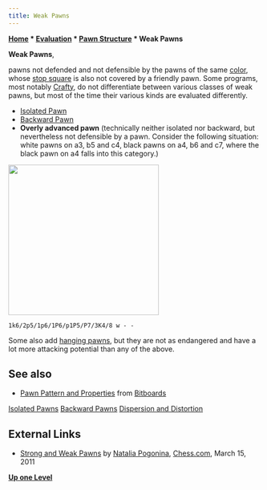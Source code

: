 ```yaml
---
title: Weak Pawns
---
```

**[Home](Home "Home") \* [Evaluation](Evaluation "Evaluation") \* [Pawn Structure](Pawn_Structure "Pawn Structure") \* Weak Pawns**


**Weak Pawns**,  

pawns not defended and not defensible by the pawns of the same [color](Color "Color"), whose [stop square](Stop_Square "Stop Square") is also not covered by a friendly pawn. Some programs, most notably [Crafty](Crafty "Crafty"), do not differentiate between various classes of weak pawns, but most of the time their various kinds are evaluated differently.






* [Isolated Pawn](Isolated_Pawn "Isolated Pawn")
* [Backward Pawn](Backward_Pawn "Backward Pawn")
* **Overly advanced pawn** (technically neither isolated nor backward, but nevertheless not defensible by a pawn. Consider the following situation: white pawns on a3, b5 and c4, black pawns on a4, b6 and c7, where the black pawn on a4 falls into this category.)


<img src="https://lichess1.org/export/fen.gif?fen=1k6/2p5/1p6/1P6/p1P5/P7/3K4/8 w - -" style="
    width: 300px;
">

```
1k6/2p5/1p6/1P6/p1P5/P7/3K4/8 w - -

```

Some also add [hanging pawns](Hanging_Pawns "Hanging Pawns"), but they are not as endangered and have a lot more attacking potential than any of the above.



## See also


* [Pawn Pattern and Properties](Pawn_Pattern_and_Properties "Pawn Pattern and Properties") from [Bitboards](Bitboards "Bitboards")


 [Isolated Pawns](Isolated_Pawns_(Bitboards) "Isolated Pawns (Bitboards)")
 [Backward Pawns](Backward_Pawns_(Bitboards) "Backward Pawns (Bitboards)")
 [Dispersion and Distortion](Dispersion_and_Distortion "Dispersion and Distortion")
## External Links


* [Strong and Weak Pawns](https://www.chess.com/article/view/strong-and-weak-pawns) by [Natalia Pogonina](https://en.wikipedia.org/wiki/Natalia_Pogonina), [Chess.com](index.php?title=Chess.com&action=edit&redlink=1 "Chess.com (page does not exist)"), March 15, 2011


**[Up one Level](Pawn_Structure "Pawn Structure")**







 
